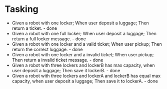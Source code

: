 # Tasking

- Given a robot with one locker; When user deposit a luggage; Then return a ticket. - done
- Given a robot with one full locker; When user deposit a luggage; Then return a full locker message. - done
- Given a robot with one locker and a valid ticket; When user pickup; Then return the correct luggage. - done
- Given a robot with one locker and a invalid ticket; When user pickup; Then return a invalid ticket message. - done
- Given a robot with three lockers and lockerB has max capacity, when user deposit a luggage; Then save it lockerB. - done
- Given a robot with three lockers and lockerA and lockerB has equal max capacity, when user deposit a luggage; Then save it to lockerA. - done
